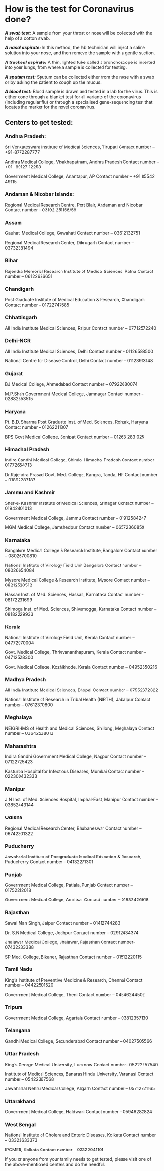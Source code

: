 # How is the test for Coronavirus done?
***A swab test:*** A sample from your throat or nose will be collected with the help of a cotton swab.

***A nasal aspirate:*** In this method, the lab technician will inject a saline solution into your nose, and then remove the sample with a gentle suction.

***A tracheal aspirate:*** A thin, lighted tube called a bronchoscope is inserted into your lungs, from where a sample is collected for testing.

***A sputum test:*** Sputum can be collected either from the nose with a swab or by asking the patient to cough up the mucus.

***A blood test:*** Blood sample is drawn and tested in a lab for the virus. This is either done through a blanket test for all variants of the coronavirus (including regular flu) or through a specialised gene-sequencing test that locates the marker for the novel coronavirus.

## Centers to get tested:

### Andhra Pradesh:

Sri Venkateswara Institute of Medical Sciences, Tirupati
Contact number – +91-8772287777

Andhra Medical College, Visakhapatnam, Andhra Pradesh
Contact number – +91- 89127 12258

Government Medical College, Anantapur, AP
Contact number – +91 85542 49115

### Andaman & Nicobar Islands:

Regional Medical Research Centre, Port Blair, Andaman and Nicobar
Contact number – 03192 251158/59

### Assam

Gauhati Medical College, Guwahati
Contact number – 03612132751

Regional Medical Research Center, Dibrugarh
Contact number – 03732381494

### Bihar

Rajendra Memorial Research Institute of Medical Sciences, Patna
Contact number – 06122636651

### Chandigarh

Post Graduate Institute of Medical Education & Research, Chandigarh
Contact number – 01722747585

### Chhattisgarh

All India Institute Medical Sciences, Raipur
Contact number – 07712572240

### Delhi-NCR

All India Institute Medical Sciences, Delhi
Contact number – 01126588500

National Centre for Disease Control, Delhi
Contact number – 01123913148

### Gujarat

BJ Medical College, Ahmedabad
Contact number – 07922680074

M.P.Shah Government Medical College, Jamnagar
Contact number – 02882553515

### Haryana

Pt. B.D. Sharma Post Graduate Inst. of Med. Sciences, Rohtak, Haryana
Contact number – 01262211307

BPS Govt Medical College, Sonipat
Contact number – 01263 283 025

### Himachal Pradesh

Indira Gandhi Medical College, Shimla, Himachal Pradesh
Contact number – 01772654713

Dr.Rajendra Prasad Govt. Med. College, Kangra, Tanda, HP
Contact number – 01892287187

### Jammu and Kashmir

Sher‐e‐ Kashmir Institute of Medical Sciences, Srinagar
Contact number – 01942401013

Government Medical College, Jammu
Contact number – 01912584247

MGM Medical College, Jamshedpur
Contact number – 06572360859

### Karnataka

Bangalore Medical College & Research Institute, Bangalore
Contact number – 08026700810

National Institute of Virology Field Unit Bangalore
Contact number – 08026654084

Mysore Medical College & Research Institute, Mysore
Contact number – 08212520512

Hassan Inst. of Med. Sciences, Hassan, Karnataka
Contact number – 08172231699

Shimoga Inst. of Med. Sciences, Shivamogga, Karnataka
Contact number – 08182229933

### Kerala

National Institute of Virology Field Unit, Kerala
Contact number – 04772970004

Govt. Medical College, Thriuvananthapuram, Kerala
Contact number – 04712528300

Govt. Medical College, Kozhikhode, Kerala
Contact number – 04952350216

### Madhya Pradesh

All India Institute Medical Sciences, Bhopal
Contact number – 07552672322

National Institute of Research in Tribal Health (NIRTH), Jabalpur
Contact number – 07612370800

### Meghalaya

NEIGRIHMS of Health and Medical Sciences, Shillong, Meghalaya
Contact number – 03642538013

### Maharashtra

Indira Gandhi Government Medical College, Nagpur
Contact number – 07122725423

Kasturba Hospital for Infectious Diseases, Mumbai
Contact number – 022300432333

### Manipur

J N Inst. of Med. Sciences Hospital, Imphal‐East, Manipur
Contact number – 03852443144

### Odisha

Regional Medical Research Center, Bhubaneswar
Contact number – 06742301322

### Puducherry

Jawaharlal Institute of Postgraduate Medical Education & Research, Puducherry
Contact number – 04132271301

### Punjab

Government Medical College, Patiala, Punjab
Contact number – 01752212018

Government Medical College, Amritsar
Contact number – 01832426918

### Rajasthan

Sawai Man Singh, Jaipur
Contact number – 01412744283

Dr. S.N Medical College, Jodhpur
Contact number – 02912434374

Jhalawar Medical College, Jhalawar, Rajasthan
Contact number- 07432233388

SP Med. College, Bikaner, Rajasthan
Contact number – 01512220115

### Tamil Nadu

King’s Institute of Preventive Medicine & Research, Chennai
Contact number – 04422501520

Government Medical College, Theni
Contact number – 04546244502

### Tripura

Government Medical College, Agartala
Contact number – 03812357130

### Telangana

Gandhi Medical College, Secunderabad
Contact number – 04027505566

### Uttar Pradesh

King’s George Medical University, Lucknow
Contact number- 05222257540

Institute of Medical Sciences, Banaras Hindu University, Varanasi
Contact number – 05422367568

Jawaharlal Nehru Medical College, Aligarh
Contact number – 05712721165

### Uttarakhand

Government Medical College, Haldwani
Contact number – 05946282824

### West Bengal

National Institute of Cholera and Enteric Diseases, Kolkata
Contact number – 03323633373

IPGMER, Kolkata
Contact number – 03322041101

  If you or anyone from your family needs to get tested, please visit one of the above-mentioned centers and do the needful.
